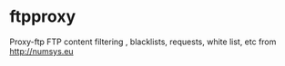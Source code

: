 ftpproxy
========

Proxy-ftp  FTP content filtering , blacklists, requests, white list, etc from http://numsys.eu
